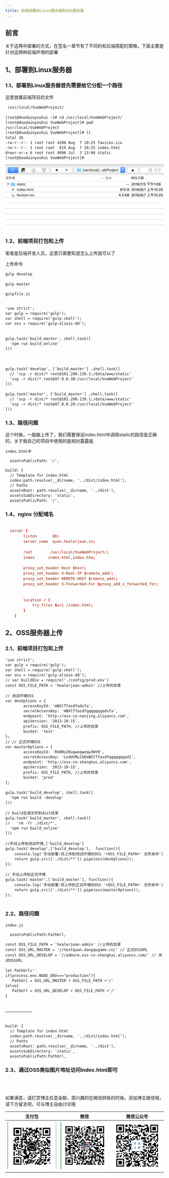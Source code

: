 ```yaml
---
title: 前端部署到Linux服务器和OSS服务器
---
```


<!-- image url 
https://raw.githubusercontent.com/HealerJean/HealerJean.github.io/master/blogImages
　　首行缩进
<font color="red">  </font>
-->

## 前言

关于这两中部署的方式，在签名一章节有了不同的和后端搭配的策略，下面主要是针对这两种前端环境的部署 

## 1、部署到Linux服务器

### 1.1、部署到Linux服务器首先需要给它分配一个路径

这里放置前端项目的文件

```shell
 /usr/local/VueWebProject/

[root@duodainyouhui ~]# cd /usr/local/VueWebProject/
[root@duodainyouhui VueWebProject]# pwd
/usr/local/VueWebProject
[root@duodainyouhui VueWebProject]# ll
total 16
-rw-r--r-- 1 root root 4286 Aug  7 10:25 favicon.ico
-rw-r--r-- 1 root root  815 Aug  7 10:25 index.html
drwxr-xr-x 6 root root 4096 Jul  3 13:08 static
[root@duodainyouhui VueWebProject]# 

```


![WX20180817-135602@2x](https://raw.githubusercontent.com/HealerJean/HealerJean.github.io/master/blogImages/WX20180817-135602@2x.png)



### 1.2、前端项目打包和上传

笔者是后端开发人员，这里只需要知道怎么上传就可以了

上传命令
```
gulp develop

gulp master

```

`gulpfile.js`
```

'use strict';
var gulp = require('gulp');
var shell = require('gulp-shell');
var oss = require('gulp-alioss-dd');


gulp.task('build_master', shell.task([
  'npm run build_online'
]))



gulp.task('develop', ['build_master'] ,shell.task([
  // 'scp -r dist/* root@101.200.139.1:/data/www/static'
  'scp -r dist/* root@47.0.0.38:/usr/local/VueWebProject'
]))

gulp.task('master', ['build_master'] ,shell.task([
  // 'scp -r dist/* root@101.200.139.1:/data/www/static'
  'scp -r dist/* root@47.0.0.28:/usr/local/VueWebProject'
]))

```

### 1.3、路径问题

这个时候，一股脑上传了，我们需要保证index.html中调用staitc的路径是正确的，关于我自己的项目中使用的是相对露露姐

`index.html中`


```
  assetsPublicPath: '/',
```
```
build: {
  // Template for index.html
  index:path.resolve(__dirname, '../dist/index.html'),
  // Paths
  assetsRoot: path.resolve(__dirname, '../dist'),
  assetsSubDirectory: 'static',
  assetsPublicPath: '/',

```
### 1.4、nginx 分配域名


```conf

  server {
        listen       80;
        server_name  quan.healerjean.cn;

        root        /usr/local/VueWebProject/;
        index      index.html,index.htm;

        proxy_set_header Host $host;
        proxy_set_header X-Real-IP $remote_addr;
        proxy_set_header REMOTE-HOST $remote_addr;
        proxy_set_header X-Forwarded-For $proxy_add_x_forwarded_for;

     
        location / {
            try_files $uri /index.html;
        }
    }
```

## 2、OSS服务器上传

### 2.1、前端项目打包和上传 


```
'use strict';
var gulp = require('gulp');
var shell = require('gulp-shell');
var oss = require('gulp-alioss-dd');
// var buildEnv = require('./config/prod.env')
const OSS_FILE_PATH = 'healerjean-admin' //上传的目录

// 测试环境OSS
var devOptions = {
        accessKeyId: 'mBXlTfasdfadsfa',
        secretAccessKey: 'mBXlTfasdfqqqqqqqadsfa',
        endpoint: 'http://oss-cn-nanjing.aliyuncs.com',
        apiVersion: '2013-10-15',
        prefix: OSS_FILE_PATH, //上传的目录
        bucket: 'test'
};
// // 正式环境OSS
var masterOptions = {
        accessKeyId: 'Rh8Ro20uqweqweqw3WtN',
        secretAccessKey: 'LnddVRLCbEmBXlTfasdfqqqqqqqad1',
        endpoint: 'http://oss-cn-shanghai.aliyuncs.com',
        apiVersion: '2013-10-15',
        prefix: OSS_FILE_PATH, //上传的目录
        bucket: 'prod'
};

gulp.task('build_develop', shell.task([
  'npm run build -develop'
]))

// build生成文件到dist目录
gulp.task('build_master', shell.task([
//   'rm -fr ./dist/*',
  'npm run build_online'
]))

//手动上传到测试环境,['build_develop']
gulp.task('develop',['build_develop'],  function(){
    console.log('手动部署:将上传到测试环境的OSS '+OSS_FILE_PATH+' 文件夹中')
    return gulp.src(['./dist/**']).pipe(oss(devOptions));
});

// 手动上传到正式环境
gulp.task('master',['build_master'], function(){
    console.log('手动部署:将上传到正式环境的OSS '+OSS_FILE_PATH+' 文件夹中')
    return gulp.src(['./dist/**']).pipe(oss(masterOptions));
});


```


### 2.2、路径问题


`index.js`



```
  assetsPublicPath:PathUrl,
```
```
const OSS_FILE_PATH = 'healerjean-admin' //上传的目录
const OSS_URL_MASTER = '//testquan.dangqugame.cn/' // 正式OSSURL
const OSS_URL_DEVELOP = '//admore.oss-cn-shanghai.aliyuncs.com/' // 测试OSSURL

let PathUrl=''
if(process.env.NODE_ENV==="production"){
   PathUrl = OSS_URL_MASTER + OSS_FILE_PATH +'/'
}else{
   PathUrl = OSS_URL_DEVELOP + OSS_FILE_PATH +'/'
}


………………………………


build: {
  // Template for index.html
  index:path.resolve(__dirname, '../dist/index.html'),
  // Paths
  assetsRoot: path.resolve(__dirname, '../dist'),
  assetsSubDirectory: 'static',
  assetsPublicPath:PathUrl,

```

### 2.3、通过OSS类似图片地址访问index.html即可



<br/><br/><br/>
如果满意，请打赏博主任意金额，感兴趣的在微信转账的时候，添加博主微信哦， 请下方留言吧。可与博主自由讨论哦

|支付包 | 微信|微信公众号|
|:-------:|:-------:|:------:|
|![支付宝](https://raw.githubusercontent.com/HealerJean/HealerJean.github.io/master/assets/img/tctip/alpay.jpg) | ![微信](https://raw.githubusercontent.com/HealerJean/HealerJean.github.io/master/assets/img/tctip/weixin.jpg)|![微信公众号](https://raw.githubusercontent.com/HealerJean/HealerJean.github.io/master/assets/img/my/qrcode_for_gh_a23c07a2da9e_258.jpg)|




<!-- Gitalk 评论 start  -->

<link rel="stylesheet" href="https://unpkg.com/gitalk/dist/gitalk.css">
<script src="https://unpkg.com/gitalk@latest/dist/gitalk.min.js"></script> 
<div id="gitalk-container"></div>    
 <script type="text/javascript">
    var gitalk = new Gitalk({
		clientID: `1d164cd85549874d0e3a`,
		clientSecret: `527c3d223d1e6608953e835b547061037d140355`,
		repo: `HealerJean.github.io`,
		owner: 'HealerJean',
		admin: ['HealerJean'],
		id: 'n1b3x5NhvsdCVDOk',
    });
    gitalk.render('gitalk-container');
</script> 

<!-- Gitalk end -->

